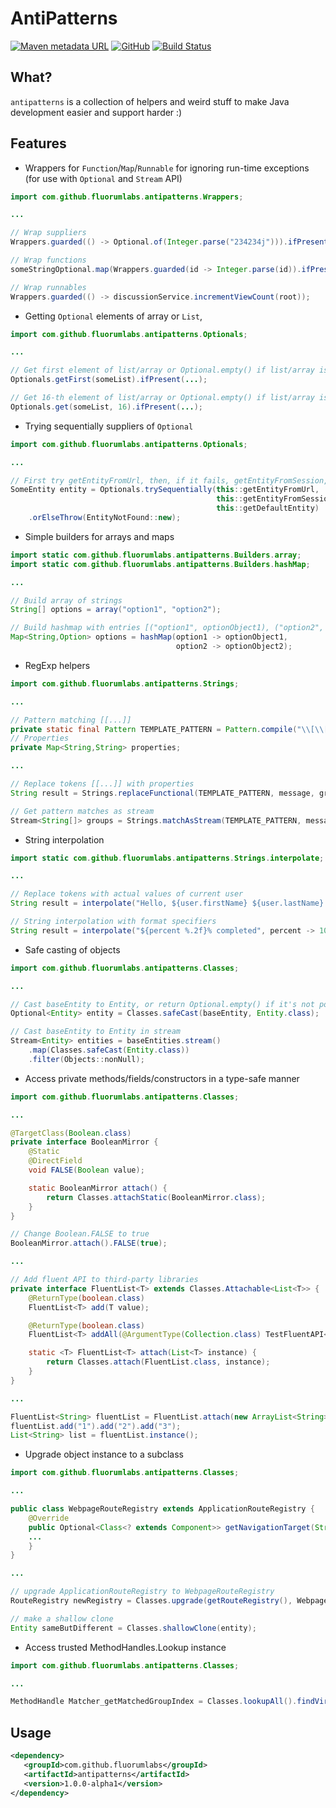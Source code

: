 # AntiPatterns


[![Maven metadata URL](https://img.shields.io/maven-metadata/v/http/oss.sonatype.org/content/groups/public/com/github/fluorumlabs/antipatterns/maven-metadata.xml.svg)](https://oss.sonatype.org/content/groups/public/com/github/fluorumlabs/antipatterns/) 
[![GitHub](https://img.shields.io/github/license/fluorumlabs/antipatterns.svg)](https://github.com/fluorumlabs/antipatterns/blob/master/LICENSE)
 [![Build Status](https://travis-ci.com/fluorumlabs/antipatterns.svg?branch=master)](https://travis-ci.com/fluorumlabs/antipatterns) 

## What?

`antipatterns` is a collection of helpers and weird stuff to make Java development easier and support harder :)

## Features

- Wrappers for `Function`/`Map`/`Runnable` for ignoring run-time exceptions (for use with `Optional` and `Stream` API)

```java
import com.github.fluorumlabs.antipatterns.Wrappers;

...

// Wrap suppliers
Wrappers.guarded(() -> Optional.of(Integer.parse("234234j"))).ifPresent(...);

// Wrap functions
someStringOptional.map(Wrappers.guarded(id -> Integer.parse(id)).ifPresent(...);

// Wrap runnables
Wrappers.guarded(() -> discussionService.incrementViewCount(root));
```

- Getting `Optional` elements of array or `List`, 

```java
import com.github.fluorumlabs.antipatterns.Optionals;

...

// Get first element of list/array or Optional.empty() if list/array is null or empty
Optionals.getFirst(someList).ifPresent(...);

// Get 16-th element of list/array or Optional.empty() if list/array is null or has less then 17 elements
Optionals.get(someList, 16).ifPresent(...);
```

- Trying sequentially suppliers of `Optional`

```java
import com.github.fluorumlabs.antipatterns.Optionals;

...

// First try getEntityFromUrl, then, if it fails, getEntityFromSession, otherwise obtain default entity
SomeEntity entity = Optionals.trySequentially(this::getEntityFromUrl, 
                                              this::getEntityFromSession, 
                                              this::getDefaultEntity)
    .orElseThrow(EntityNotFound::new);
```

- Simple builders for arrays and maps

```java
import static com.github.fluorumlabs.antipatterns.Builders.array;
import static com.github.fluorumlabs.antipatterns.Builders.hashMap;

...

// Build array of strings
String[] options = array("option1", "option2");

// Build hashmap with entries [("option1", optionObject1), ("option2", optionObject2)]
Map<String,Option> options = hashMap(option1 -> optionObject1, 
                                     option2 -> optionObject2);
```

- RegExp helpers

```java
import com.github.fluorumlabs.antipatterns.Strings;

...

// Pattern matching [[...]]
private static final Pattern TEMPLATE_PATTERN = Pattern.compile("\\[\\[([^\\]]+)\\]\\]");
// Properties
private Map<String,String> properties;

...

// Replace tokens [[...]] with properties
String result = Strings.replaceFunctional(TEMPLATE_PATTERN, message, groups -> properties.get(groups[1]));

// Get pattern matches as stream
Stream<String[]> groups = Strings.matchAsStream(TEMPLATE_PATTERN, message);
```

- String interpolation

```java
import static com.github.fluorumlabs.antipatterns.Strings.interpolate;

...

// Replace tokens with actual values of current user
String result = interpolate("Hello, ${user.firstName} ${user.lastName}!", user -> getCurrentUser());

// String interpolation with format specifiers
String result = interpolate("${percent %.2f}% completed", percent -> 100*progressValue);
``` 

- Safe casting of objects

```java
import com.github.fluorumlabs.antipatterns.Classes;

...

// Cast baseEntity to Entity, or return Optional.empty() if it's not possible
Optional<Entity> entity = Classes.safeCast(baseEntity, Entity.class);

// Cast baseEntity to Entity in stream
Stream<Entity> entities = baseEntities.stream()
    .map(Classes.safeCast(Entity.class))
    .filter(Objects::nonNull);
```

- Access private methods/fields/constructors in a type-safe manner

```java
import com.github.fluorumlabs.antipatterns.Classes;

...

@TargetClass(Boolean.class)
private interface BooleanMirror {
    @Static
    @DirectField
    void FALSE(Boolean value);

    static BooleanMirror attach() {
        return Classes.attachStatic(BooleanMirror.class);
    }
}

// Change Boolean.FALSE to true
BooleanMirror.attach().FALSE(true);

...

// Add fluent API to third-party libraries
private interface FluentList<T> extends Classes.Attachable<List<T>> {
    @ReturnType(boolean.class)
    FluentList<T> add(T value);

    @ReturnType(boolean.class)
    FluentList<T> addAll(@ArgumentType(Collection.class) TestFluentAPI<T> other);

    static <T> FluentList<T> attach(List<T> instance) {
        return Classes.attach(FluentList.class, instance);
    }
}

...

FluentList<String> fluentList = FluentList.attach(new ArrayList<String>());
fluentList.add("1").add("2").add("3");
List<String> list = fluentList.instance();
```

- Upgrade object instance to a subclass

```java
import com.github.fluorumlabs.antipatterns.Classes;

...

public class WebpageRouteRegistry extends ApplicationRouteRegistry {
	@Override
	public Optional<Class<? extends Component>> getNavigationTarget(String pathString, List<String> segments) {
    ...
    }
}

...

// upgrade ApplicationRouteRegistry to WebpageRouteRegistry
RouteRegistry newRegistry = Classes.upgrade(getRouteRegistry(), WebpageRouteRegistry.class);

// make a shallow clone
Entity sameButDifferent = Classes.shallowClone(entity);
```

- Access trusted MethodHandles.Lookup instance

```java
import com.github.fluorumlabs.antipatterns.Classes;

...

MethodHandle Matcher_getMatchedGroupIndex = Classes.lookupAll().findVirtual(Matcher.class, "getMatchedGroupIndex", MethodType.methodType(int.class, String.class));
```

## Usage

```xml
<dependency>
   <groupId>com.github.fluorumlabs</groupId>
   <artifactId>antipatterns</artifactId>
   <version>1.0.0-alpha1</version>
</dependency>
```
